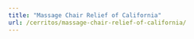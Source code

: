 ```yaml
---
title: "Massage Chair Relief of California"
url: /cerritos/massage-chair-relief-of-california/
---
```

